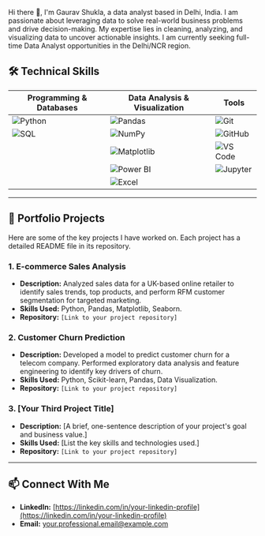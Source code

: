 Hi there 👋, I'm Gaurav Shukla, a data analyst based in Delhi, India. I am passionate about leveraging data to solve real-world business problems and drive decision-making. My expertise lies in cleaning, analyzing, and visualizing data to uncover actionable insights. I am currently seeking full-time Data Analyst opportunities in the Delhi/NCR region.

## 🛠️ Technical Skills

| Programming & Databases | Data Analysis & Visualization | Tools |
|---|---|---|
| ![Python](https://img.shields.io/badge/Python-3776AB?style=for-the-badge&logo=python&logoColor=white) | ![Pandas](https://img.shields.io/badge/Pandas-150458?style=for-the-badge&logo=pandas&logoColor=white) | ![Git](https://img.shields.io/badge/GIT-E44C30?style=for-the-badge&logo=git&logoColor=white) |
| ![SQL](https://img.shields.io/badge/SQL-4479A1?style=for-the-badge&logo=postgresql&logoColor=white) | ![NumPy](https://img.shields.io/badge/NumPy-013243?style=for-the-badge&logo=numpy&logoColor=white) | ![GitHub](https://img.shields.io/badge/GitHub-181717?style=for-the-badge&logo=github&logoColor=white) |
| | ![Matplotlib](https://img.shields.io/badge/Matplotlib-3776AB?style=for-the-badge&logo=matplotlib&logoColor=white) | ![VS Code](https://img.shields.io/badge/VS%20Code-007ACC?style=for-the-badge&logo=visualstudiocode&logoColor=white) |
| | ![Power BI](https://img.shields.io/badge/Power%20BI-F2C811?style=for-the-badge&logo=powerbi&logoColor=black) | ![Jupyter](https://img.shields.io/badge/Jupyter-F37626?style=for-the-badge&logo=jupyter&logoColor=white) |
| | ![Excel](https://img.shields.io/badge/Microsoft%20Excel-217346?style=for-the-badge&logo=microsoftexcel&logoColor=white) | |

---

## 📂 Portfolio Projects

Here are some of the key projects I have worked on. Each project has a detailed README file in its repository.

### 1. E-commerce Sales Analysis
* **Description:** Analyzed sales data for a UK-based online retailer to identify sales trends, top products, and perform RFM customer segmentation for targeted marketing.
* **Skills Used:** Python, Pandas, Matplotlib, Seaborn.
* **Repository:** `[Link to your project repository]`

### 2. Customer Churn Prediction
* **Description:** Developed a model to predict customer churn for a telecom company. Performed exploratory data analysis and feature engineering to identify key drivers of churn.
* **Skills Used:** Python, Scikit-learn, Pandas, Data Visualization.
* **Repository:** `[Link to your project repository]`

### 3. [Your Third Project Title]
* **Description:** [A brief, one-sentence description of your project's goal and business value.]
* **Skills Used:** [List the key skills and technologies used.]
* **Repository:** `[Link to your project repository]`

---

## 📫 Connect With Me

* **LinkedIn:** [https://linkedin.com/in/your-linkedin-profile](https://linkedin.com/in/your-linkedin-profile)
* **Email:** [your.professional.email@example.com](mailto:your.professional.email@example.com)
